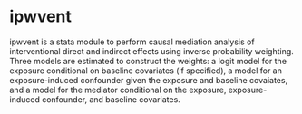 # ipwvent
ipwvent is a stata module to perform causal mediation analysis of interventional direct and indirect effects using inverse probability weighting. Three models are estimated to construct the weights: a logit model for the exposure conditional on baseline covariates (if specified), a model for an exposure-induced confounder given the exposure and baseline covaiates, and a model for the mediator conditional on the exposure, exposure-induced confounder, and baseline covariates.
